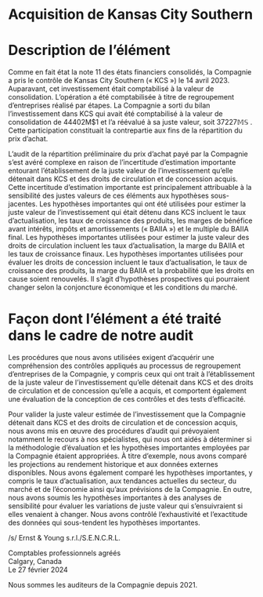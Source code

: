 # Acquisition de Kansas City Southern  

# Description de l’élément  

Comme en fait état la note 11 des états financiers consolidés, la Compagnie a pris le contrôle de Kansas City Southern (« KCS ») le 14 avril 2023. Auparavant, cet investissement était comptabilisé à la valeur de consolidation. L’opération a été comptabilisée à titre de regroupement d’entreprises réalisé par étapes. La Compagnie a sorti du bilan l’investissement dans KCS qui avait été comptabilisé à la valeur de consolidation de $4 4 4 0 2 \mathsf { M } \$ 1$ et l’a réévalué à sa juste valeur, soit $3 7 2 2 7 \mathbb { M } \mathbb { S }$ . Cette participation constituait la contrepartie aux fins de la répartition du prix d’achat.  

L’audit de la répartition préliminaire du prix d’achat payé par la Compagnie s’est avéré complexe en raison de l’incertitude d’estimation importante entourant l’établissement de la juste valeur de l’investissement qu’elle détenait dans KCS et des droits de circulation et de concession acquis. Cette incertitude d’estimation importante est principalement attribuable à la sensibilité des justes valeurs de ces éléments aux hypothèses sous-jacentes. Les hypothèses importantes qui ont été utilisées pour estimer la juste valeur de l’investissement qui était détenu dans KCS incluent le taux d’actualisation, les taux de croissance des produits, les marges de bénéfice avant intérêts, impôts et amortissements (« BAIIA ») et le multiple du BAIIA final. Les hypothèses importantes utilisées pour estimer la juste valeur des droits de circulation incluent les taux d’actualisation, la marge du BAIIA et les taux de croissance finaux. Les hypothèses importantes utilisées pour évaluer les droits de concession incluent le taux d’actualisation, le taux de croissance des produits, la marge du BAIIA et la probabilité que les droits en cause soient renouvelés. Il s’agit d’hypothèses prospectives qui pourraient changer selon la conjoncture économique et les conditions du marché.  

# Façon dont l’élément a été traité dans le cadre de notre audit  

Les procédures que nous avons utilisées exigent d’acquérir une compréhension des contrôles appliqués au processus de regroupement d’entreprises de la Compagnie, y compris ceux qui ont trait à l’établissement de la juste valeur de l’investissement qu’elle détenait dans KCS et des droits de circulation et de concession qu’elle a acquis, et comportent également une évaluation de la conception de ces contrôles et des tests d’efficacité.  

Pour valider la juste valeur estimée de l’investissement que la Compagnie détenait dans KCS et des droits de circulation et de concession acquis, nous avons mis en œuvre des procédures d’audit qui prévoyaient notamment le recours à nos spécialistes, qui nous ont aidés à déterminer si la méthodologie d’évaluation et les hypothèses importantes employées par la Compagnie étaient appropriées. À titre d’exemple, nous avons comparé les projections au rendement historique et aux données externes disponibles. Nous avons également comparé les hypothèses importantes, y compris le taux d’actualisation, aux tendances actuelles du secteur, du marché et de l’économie ainsi qu’aux prévisions de la Compagnie. En outre, nous avons soumis les hypothèses importantes à des analyses de sensibilité pour évaluer les variations de juste valeur qui s’ensuivraient si elles venaient à changer. Nous avons contrôlé l’exhaustivité et l’exactitude des données qui sous-tendent les hypothèses importantes.  

/s/ Ernst & Young s.r.l./S.E.N.C.R.L.  

Comptables professionnels agréés   
Calgary, Canada   
Le 27 février 2024  

Nous sommes les auditeurs de la Compagnie depuis 2021.  